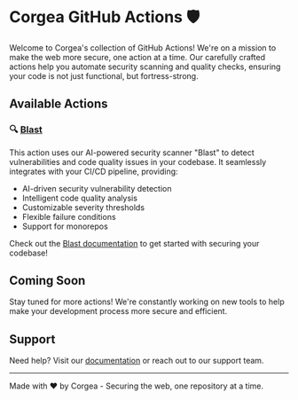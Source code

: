 # Corgea GitHub Actions 🛡️

Welcome to Corgea's collection of GitHub Actions! We're on a mission to make the web more secure, one action at a time. Our carefully crafted actions help you automate security scanning and quality checks, ensuring your code is not just functional, but fortress-strong.

## Available Actions

### 🔍 [Blast](./blast)
This action uses our AI-powered security scanner "Blast" to detect vulnerabilities and code quality issues in your codebase. It seamlessly integrates with your CI/CD pipeline, providing:

- AI-driven security vulnerability detection
- Intelligent code quality analysis
- Customizable severity thresholds
- Flexible failure conditions
- Support for monorepos

Check out the [Blast documentation](./blast) to get started with securing your codebase!

## Coming Soon

Stay tuned for more actions! We're constantly working on new tools to help make your development process more secure and efficient.

## Support

Need help? Visit our [documentation](https://docs.corgea.app) or reach out to our support team.

---

Made with ❤️ by Corgea - Securing the web, one repository at a time.
